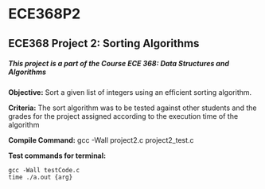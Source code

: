 # ECE368P2
<h2>ECE368 Project 2: Sorting Algorithms</h2>

<h5>This project is a part of the Course ECE 368: Data Structures and Algorithms</h5>

<b>Objective:</b>
	Sort a given list of integers using
	an efficient sorting algorithm.

<b>Criteria:</b>
	The sort algorithm was to be tested
	against other students and the grades
	for the project assigned according to
	the execution time of the algorithm

<b>Compile Command:</b>
	gcc -Wall project2.c project2_test.c

<b>Test commands for terminal:</b>

	gcc -Wall testCode.c
	time ./a.out {arg}
